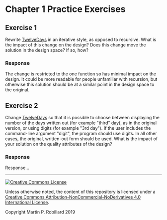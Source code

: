 # Chapter 1 Practice Exercises

## Exercise 1

Rewrite [TwelveDays](../chapter-code/chapter1/TwelveDays.java) in an iterative style, as opposed to recursive. What is the impact of this change on the design? Does this change move the solution in the design space? If so, how?

### Response

The change is restricted to the one function so has minimal impact on the design. It could be more readable for people unfamiliar with recursion, but otherwise this solution should be at a similar point in the design space to the original.

## Exercise 2

Change [TwelveDays](../chapter-code/chapter1/TwelveDays.java) so that it is possible to choose between displaying the number of the days written out (for example "third" day), as in the original version, or using digits (for example "3rd day"). If the user includes the command-line argument "digit", the program should use digits. In all other cases, the original, written-out form should be used. What is the impact of your solution on the quality attributes of the design?

### Response

Response...

---
<a rel="license" href="http://creativecommons.org/licenses/by-nc-nd/4.0/"><img alt="Creative Commons License" style="border-width:0" src="https://i.creativecommons.org/l/by-nc-nd/4.0/88x31.png" /></a>

Unless otherwise noted, the content of this repository is licensed under a <a rel="license" href="http://creativecommons.org/licenses/by-nc-nd/4.0/">Creative Commons Attribution-NonCommercial-NoDerivatives 4.0 International License</a>. 

Copyright Martin P. Robillard 2019